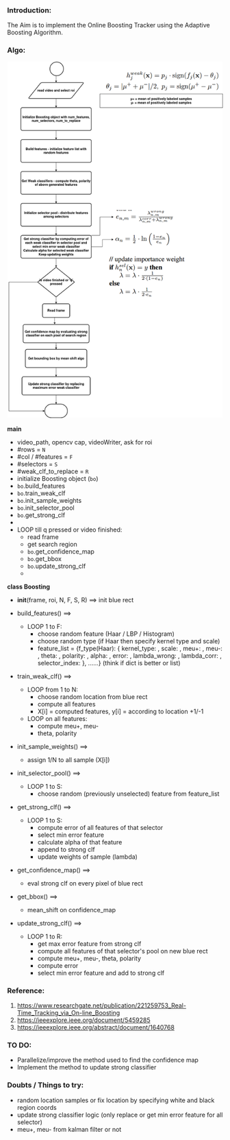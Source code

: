 ### Introduction:

The Aim is to implement the Online Boosting Tracker using the Adaptive Boosting Algorithm.


### Algo:

![algo](../assets/boosting_flowchart.png)

**main**
* video_path, opencv cap, videoWriter, ask for roi
* #rows = `N`
* #col / #features = `F`
* #selectors = `S`
* #weak_clf_to_replace = `R`
* initialize Boosting object (`bo`)
* `bo`.build_features
* `bo`.train_weak_clf
* `bo`.init_sample_weights
* `bo`.init_selector_pool
* `bo`.get_strong_clf
* 
* LOOP till q pressed or video finished:
  * read frame
  * get search region
  * `bo`.get_confidence_map
  * `bo`.get_bbox
  * `bo`.update_strong_clf
  * 

**class Boosting**
* __init__(frame, roi, N, F, S, R) ==> init blue rect

* build_features() ==> 
  * LOOP 1 to F:
    * choose random feature (Haar / LBP / Histogram)
    * choose random type (if Haar then specify kernel type and scale)
    * feature_list = {f_type(Haar): { kernel_type: , scale: , meu+: , meu-: , theta: , polarity: , alpha: , error: , lambda_wrong: , lambda_corr: , selector_index: }, ......} (think if dict is better or list)

* train_weak_clf() ==> 
  * LOOP from 1 to N:
    * choose random location from blue rect
    * compute all features
    * X[i] = computed features, y[i] = according to location +1/-1
  * LOOP on all features:
    * compute meu+, meu-
    * theta, polarity

* init_sample_weights() ==> 
  * assign 1/N to all sample (X[i])

* init_selector_pool() ==>
  * LOOP 1 to S:
    * choose random (previously unselected) feature from feature_list
  
* get_strong_clf() ==> 
  * LOOP 1 to S:
    * compute error of all features of that selector
    * select min error feature
    * calculate alpha of that feature
    * append to strong clf
    * update weights of sample (lambda)

* get_confidence_map() ==> 
  * eval strong clf on every pixel of blue rect

* get_bbox() ==> 
  * mean_shift on confidence_map

* update_strong_clf() ==>
  * LOOP 1 to R:
    * get max error feature from strong clf
    * compute all features of that selector's pool on new blue rect
    * compute meu+, meu-, theta, polarity
    * compute error
    * select min error feature and add to strong clf


### Reference: 
1. https://www.researchgate.net/publication/221259753_Real-Time_Tracking_via_On-line_Boosting
2. https://ieeexplore.ieee.org/document/5459285
3. https://ieeexplore.ieee.org/abstract/document/1640768

### TO DO:
* Parallelize/improve the method used to find the confidence map
* Implement the method to update strong classifier

### Doubts / Things to try:

* random location samples or fix location by specifying white and black region coords
* update strong classifier logic (only replace or get min error feature for all selector)
* meu+, meu- from kalman filter or not